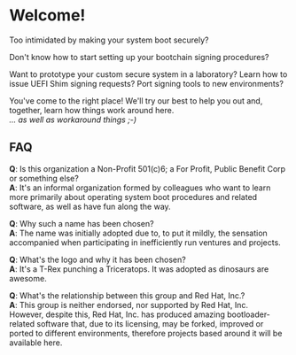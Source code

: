 # Welcome!

Too intimidated by making your system boot securely?

Don't know how to start setting up your bootchain signing procedures?

Want to prototype your custom secure system in a laboratory? Learn how to issue UEFI Shim signing requests? Port signing tools to new environments?

You've come to the right place! We'll try our best to help you out and, together, learn how things work around here.  
*... as well as workaround things ;-)*

## FAQ

**Q**: Is this organization a Non-Profit 501(c)6; a For Profit, Public Benefit Corp or something else?  
**A**: It's an informal organization formed by colleagues who want to learn more primarily about operating system boot procedures and related software, as well as have fun along the way.

**Q**: Why such a name has been chosen?  
**A**: The name was initially adopted due to, to put it mildly, the sensation accompanied when participating in inefficiently run ventures and projects.

**Q**: What's the logo and why it has been chosen?  
**A**: It's a T-Rex punching a Triceratops. It was adopted as dinosaurs are awesome.

**Q**: What's the relationship between this group and Red Hat, Inc.?  
**A**: This group is neither endorsed, nor supported by Red Hat, Inc.  
However, despite this, Red Hat, Inc. has produced amazing bootloader-related software that, due to its licensing, may be forked, improved or ported to different environments, therefore projects based around it will be available here.  

